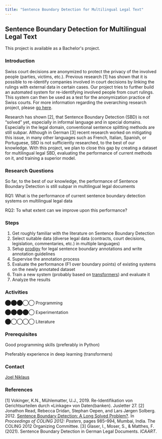 ```yaml
---
title: "Sentence Boundary Detection for Multilingual Legal Text"
---
```


Sentence Boundary Detection for Multilingual Legal Text
-------------------------------------------------------

This project is available as a Bachelor's project.

### Introduction

Swiss court decisions are anonymized to protect the privacy of the involved people (parties, victims, etc.). Previous research \[1\] has shown that it is possible to re-identify companies involved in court decisions by linking the rulings with external data in certain cases. Our project tries to further build an automated system for re-identifying involved people from court rulings. This system can then be used as a test for the anonymization practice of Swiss courts. For more information regarding the overarching research project, please [go here](https://www.digitale-nachhaltigkeit.unibe.ch/index_eng.html).

Research has shown \[2\], that Sentence Boundary Detection (SBD) is not “solved” yet, especially in informal language and in special domains. Especially in the legal domain, conventional sentence splitting methods are still subpar. Although in German \[3\] recent research worked on mitigating this issue, in many other languages such as French, Italian, Spanish, or Portuguese, SBD is not sufficiently researched, to the best of our knowledge. With this project, we plan to close this gap by creating a dataset for multilingual legal SBD, evaluating the performance of current methods on it, and training a superior model.

### Research Questions

So far, to the best of our knowledge, the performance of Sentence Boundary Detection is still subpar in multilingual legal documents

RQ1: What is the performance of current sentence boundary detection systems on multilingual legal data

RQ2: To what extent can we improve upon this performance?

### Steps

1.  Get roughly familiar with the literature on Sentence Boundary Detection
2.  Select suitable data (diverse legal data (contracts, court decisions, legislation, commentaries, etc.) in multiple languages)
3.  Setup [prodigy](https://prodi.gy/) for legal sentence boundary annotations and write annotation guidelines
4.  Supervise the annotation process
5.  Evaluate the performance (F1 over boundary points) of existing systems on the newly annotated dataset
6.  Train a new system (probably based on [transformers](https://huggingface.co/docs/transformers/index)) and evaluate it
7.  Analyze the results

### Activities

⬤⬤⬤◯◯ Programming

⬤⬤⬤⬤◯ Experimentation

⬤◯◯◯◯ Literature

### Prerequisites

Good programming skills (preferably in Python)

Preferably experience in deep learning (transformers)

### Contact

[Joel Niklaus](https://www.digitale-nachhaltigkeit.unibe.ch/about_us/persons/niklaus_joel/index_eng.html)

### References

\[1\] Vokinger, K.N., Mühlematter, U.J., 2019. Re-Identifikation von Gerichtsurteilen durch «Linkage» von Daten(banken). Jusletter 27.
\[2\] Jonathon Read, Rebecca Dridan, Stephan Oepen, and Lars Jørgen Solberg. 2012. [Sentence Boundary Detection: A Long Solved Problem?](https://aclanthology.org/C12-2096). In _Proceedings of COLING 2012: Posters_, pages 985–994, Mumbai, India. The COLING 2012 Organizing Committee.
\[3\] Glaser, I., Moser, S., & Matthes, F. (2021). Sentence Boundary Detection in German Legal Documents. _ICAART_.